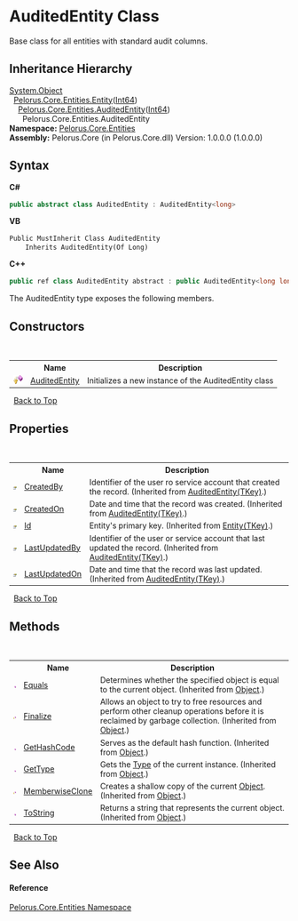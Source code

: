 # AuditedEntity Class
 

Base class for all entities with standard audit columns.


## Inheritance Hierarchy
<a href="http://msdn2.microsoft.com/en-us/library/e5kfa45b" target="_blank">System.Object</a><br />&nbsp;&nbsp;<a href="56B6FF42">Pelorus.Core.Entities.Entity</a>(<a href="http://msdn2.microsoft.com/en-us/library/6yy583ek" target="_blank">Int64</a>)<br />&nbsp;&nbsp;&nbsp;&nbsp;<a href="7E472187">Pelorus.Core.Entities.AuditedEntity</a>(<a href="http://msdn2.microsoft.com/en-us/library/6yy583ek" target="_blank">Int64</a>)<br />&nbsp;&nbsp;&nbsp;&nbsp;&nbsp;&nbsp;Pelorus.Core.Entities.AuditedEntity<br />
**Namespace:**&nbsp;<a href="20086FC9">Pelorus.Core.Entities</a><br />**Assembly:**&nbsp;Pelorus.Core (in Pelorus.Core.dll) Version: 1.0.0.0 (1.0.0.0)

## Syntax

**C#**<br />
``` C#
public abstract class AuditedEntity : AuditedEntity<long>
```

**VB**<br />
``` VB
Public MustInherit Class AuditedEntity
	Inherits AuditedEntity(Of Long)
```

**C++**<br />
``` C++
public ref class AuditedEntity abstract : public AuditedEntity<long long>
```

The AuditedEntity type exposes the following members.


## Constructors
&nbsp;<table><tr><th></th><th>Name</th><th>Description</th></tr><tr><td>![Protected method](media/protmethod.gif "Protected method")</td><td><a href="9FDDC70B">AuditedEntity</a></td><td>
Initializes a new instance of the AuditedEntity class</td></tr></table>&nbsp;
<a href="#auditedentity-class">Back to Top</a>

## Properties
&nbsp;<table><tr><th></th><th>Name</th><th>Description</th></tr><tr><td>![Public property](media/pubproperty.gif "Public property")</td><td><a href="4AE9EBCB">CreatedBy</a></td><td>
Identifier of the user ro service account that created the record.
 (Inherited from <a href="7E472187">AuditedEntity(TKey)</a>.)</td></tr><tr><td>![Public property](media/pubproperty.gif "Public property")</td><td><a href="4840EBD8">CreatedOn</a></td><td>
Date and time that the record was created.
 (Inherited from <a href="7E472187">AuditedEntity(TKey)</a>.)</td></tr><tr><td>![Public property](media/pubproperty.gif "Public property")</td><td><a href="161A1C56">Id</a></td><td>
Entity's primary key.
 (Inherited from <a href="56B6FF42">Entity(TKey)</a>.)</td></tr><tr><td>![Public property](media/pubproperty.gif "Public property")</td><td><a href="FA4BD734">LastUpdatedBy</a></td><td>
Identifier of the user or service account that last updated the record.
 (Inherited from <a href="7E472187">AuditedEntity(TKey)</a>.)</td></tr><tr><td>![Public property](media/pubproperty.gif "Public property")</td><td><a href="E62AD721">LastUpdatedOn</a></td><td>
Date and time that the record was last updated.
 (Inherited from <a href="7E472187">AuditedEntity(TKey)</a>.)</td></tr></table>&nbsp;
<a href="#auditedentity-class">Back to Top</a>

## Methods
&nbsp;<table><tr><th></th><th>Name</th><th>Description</th></tr><tr><td>![Public method](media/pubmethod.gif "Public method")</td><td><a href="http://msdn2.microsoft.com/en-us/library/bsc2ak47" target="_blank">Equals</a></td><td>
Determines whether the specified object is equal to the current object.
 (Inherited from <a href="http://msdn2.microsoft.com/en-us/library/e5kfa45b" target="_blank">Object</a>.)</td></tr><tr><td>![Protected method](media/protmethod.gif "Protected method")</td><td><a href="http://msdn2.microsoft.com/en-us/library/4k87zsw7" target="_blank">Finalize</a></td><td>
Allows an object to try to free resources and perform other cleanup operations before it is reclaimed by garbage collection.
 (Inherited from <a href="http://msdn2.microsoft.com/en-us/library/e5kfa45b" target="_blank">Object</a>.)</td></tr><tr><td>![Public method](media/pubmethod.gif "Public method")</td><td><a href="http://msdn2.microsoft.com/en-us/library/zdee4b3y" target="_blank">GetHashCode</a></td><td>
Serves as the default hash function.
 (Inherited from <a href="http://msdn2.microsoft.com/en-us/library/e5kfa45b" target="_blank">Object</a>.)</td></tr><tr><td>![Public method](media/pubmethod.gif "Public method")</td><td><a href="http://msdn2.microsoft.com/en-us/library/dfwy45w9" target="_blank">GetType</a></td><td>
Gets the <a href="http://msdn2.microsoft.com/en-us/library/42892f65" target="_blank">Type</a> of the current instance.
 (Inherited from <a href="http://msdn2.microsoft.com/en-us/library/e5kfa45b" target="_blank">Object</a>.)</td></tr><tr><td>![Protected method](media/protmethod.gif "Protected method")</td><td><a href="http://msdn2.microsoft.com/en-us/library/57ctke0a" target="_blank">MemberwiseClone</a></td><td>
Creates a shallow copy of the current <a href="http://msdn2.microsoft.com/en-us/library/e5kfa45b" target="_blank">Object</a>.
 (Inherited from <a href="http://msdn2.microsoft.com/en-us/library/e5kfa45b" target="_blank">Object</a>.)</td></tr><tr><td>![Public method](media/pubmethod.gif "Public method")</td><td><a href="http://msdn2.microsoft.com/en-us/library/7bxwbwt2" target="_blank">ToString</a></td><td>
Returns a string that represents the current object.
 (Inherited from <a href="http://msdn2.microsoft.com/en-us/library/e5kfa45b" target="_blank">Object</a>.)</td></tr></table>&nbsp;
<a href="#auditedentity-class">Back to Top</a>

## See Also


#### Reference
<a href="20086FC9">Pelorus.Core.Entities Namespace</a><br />
